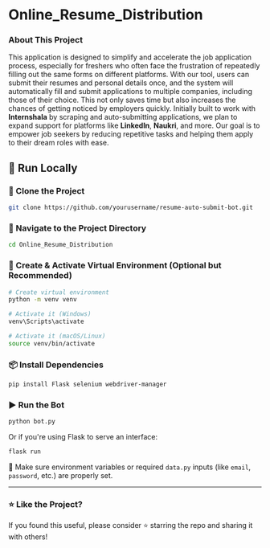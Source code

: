 # Online_Resume_Distribution

### About This Project

This application is designed to simplify and accelerate the job application process, especially for freshers who often face the frustration of repeatedly filling out the same forms on different platforms. With our tool, users can submit their resumes and personal details once, and the system will automatically fill and submit applications to multiple companies, including those of their choice. This not only saves time but also increases the chances of getting noticed by employers quickly. Initially built to work with **Internshala** by scraping and auto-submitting applications, we plan to expand support for platforms like **LinkedIn**, **Naukri**, and more. Our goal is to empower job seekers by reducing repetitive tasks and helping them apply to their dream roles with ease.



## 🚀 Run Locally

### 🔗 Clone the Project

```bash
git clone https://github.com/yourusername/resume-auto-submit-bot.git
```

### 📁 Navigate to the Project Directory

```bash
cd Online_Resume_Distribution
```

### 🐍 Create & Activate Virtual Environment (Optional but Recommended)

```bash
# Create virtual environment
python -m venv venv

# Activate it (Windows)
venv\Scripts\activate

# Activate it (macOS/Linux)
source venv/bin/activate
```

### 📦 Install Dependencies

```bash
pip install Flask selenium webdriver-manager
```


### ▶️ Run the Bot

```bash
python bot.py
```

Or if you're using Flask to serve an interface:

```bash
flask run
```

🧠 Make sure environment variables or required `data.py` inputs (like `email`, `password`, etc.) are properly set.

---



### ⭐️ Like the Project?

If you found this useful, please consider ⭐️ starring the repo and sharing it with others!




